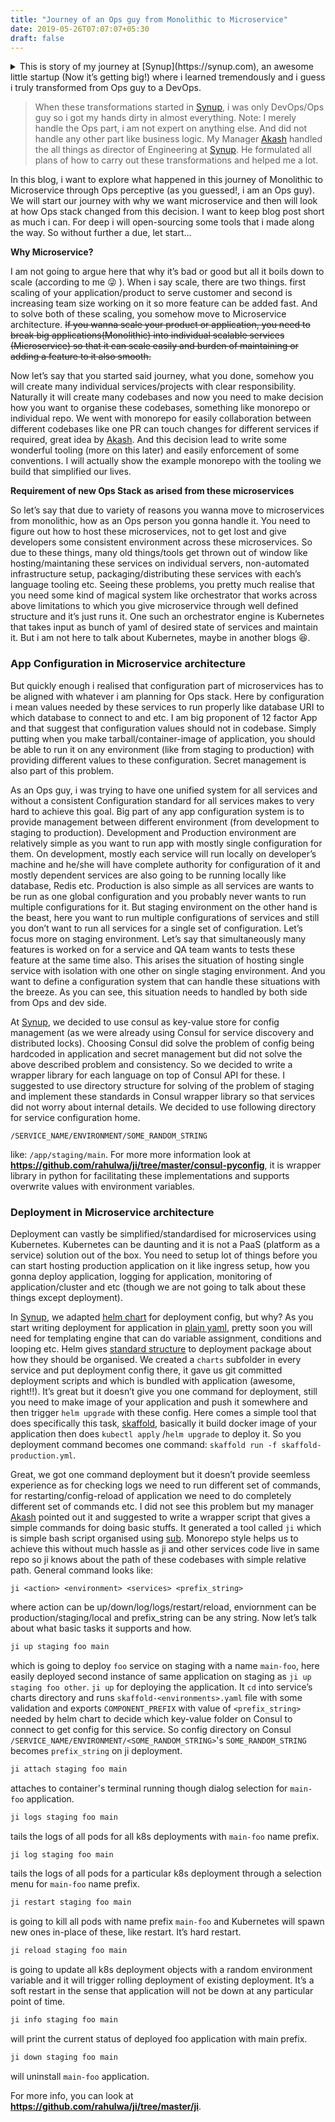 ```yaml
---
title: "Journey of an Ops guy from Monolithic to Microservice"
date: 2019-05-26T07:07:07+05:30
draft: false
---
```

<details>
 <summary>This is story of my journey at [Synup](https://synup.com), an awesome little startup (Now it’s getting big!) where i learned tremendously and i guess i truly transformed from Ops guy to a DevOps.</summary>
 This blogpost talks about how to handle Ops stack in era of Microservices, just scratchs the surface.
</details>
<!--more-->

> When these transformations started in [Synup](https://synup.com), i was only DevOps/Ops guy so i got my hands dirty in almost everything. Note: I merely handle the Ops part, i am not expert on anything else. And did not handle any other part like business logic. My Manager [Akash](https://hashnuke.com) handled the all things as director of Engineering at [Synup](https://synup.com). He formulated all plans of how to carry out these transformations and helped me a lot.

In this blog, i want to explore what happened in this journey of Monolithic to Microservice through Ops perceptive (as you guessed!, i am an Ops guy). We will start our journey with why we want microservice and then will look at how Ops stack changed from this decision. I want to keep blog post short as much i can. For deep i will open-sourcing some tools that i made along the way.
So without further a due, let start…

**Why Microservice?**

I am not going to argue here that why it’s bad or good but all it boils down to scale (according to me 😜 ).  When i say scale, there are two things. first scaling of your application/product to serve customer and second is increasing team size working on it so more feature can be added fast. And to solve both of these scaling, you somehow move to Microservice architecture.
~~If you wanna scale your product or application, you need to break big applications(Monolithic) into individual scalable services (Microservice) so that it can scale easily and burden of maintaining or adding a feature to it also smooth.~~

Now let’s say that you started said journey, what you done, somehow you will create many individual services/projects with clear responsibility. Naturally it will create many codebases and now you need to make decision how you want to organise these codebases, something like monorepo or individual repo.
We went with monorepo for easily collaboration between different codebases like one PR can touch changes for different services if required, great idea by [Akash](https://hashnuke.com/). And this decision lead to write some wonderful tooling (more on this later) and easily enforcement of some conventions. I will actually show the example monorepo with the tooling we build that simplified our lives.

**Requirement of new Ops Stack as arised from these microservices**

So let’s say that due to variety of reasons you wanna move to microservices from monolithic, how as an Ops person you gonna handle it. You need to figure out how to host these microservices, not to get lost and give developers some consistent environment across these microservices. So due to these things, many old things/tools get thrown out of window like hosting/maintaning these services on individual servers, non-automated infrastructure setup, packaging/distributing  these services with each’s language tooling etc.
Seeing these problems, you pretty much realise that you need some kind of magical system like orchestrator that works across above limitations to which you give microservice through well defined structure and it’s just runs it. One such an orchestrator engine is Kubernetes that takes input as bunch of yaml of desired state of services and maintain it. But i am not here to talk about Kubernetes, maybe in another blogs 😆.

### App Configuration in Microservice architecture

But quickly enough i realised that configuration part of microservices has to be aligned with whatever i am planning for Ops stack. Here by configuration i mean values needed by these services to run properly like database URI to which database to connect to and etc. I am big proponent  of 12 factor App and that suggest that configuration values should not in codebase. Simply putting when you make tarball/container-image of application, you should be able to run it on any environment (like from staging to production) with providing different values to these configuration. Secret management is also part of this problem.

As an Ops guy, i was trying to have one unified system for all services and without a consistent Configuration standard for all services makes to very hard to achieve this goal.  Big part of any app configuration system is to provide management between different environment (from development to staging to production). Development and Production environment are relatively simple as you want to run app with mostly single configuration for them. On development, mostly each service will run locally on developer’s machine and he/she will have complete authority for configuration of it and mostly dependent services are also going to be running locally like database, Redis etc. Production is also simple as all services are wants to be run as one global configuration and you probably never wants to run multiple configurations  for it. But staging environment on the other hand is the beast, here you want to run multiple configurations of services and still you don’t want to run all services for a single set of configuration. Let’s focus more on staging environment. Let’s say that simultaneously many features is worked on for a service and QA team wants to tests these feature at the same time also. This arises the situation of hosting single service with isolation with one other on single staging environment. And you want to define a configuration system that can handle these situations with the breeze. As you can see, this situation needs to handled by both side from Ops and dev side.

At [Synup](https://synup.com), we decided to use consul as key-value store for config management (as we were already using Consul for service discovery and distributed locks). Choosing Consul did solve the problem of config being hardcoded in application and secret management but did not solve the above 
described problem and consistency. So we decided to write a wrapper library for each language  on top of Consul API for these. I suggested to use directory structure for solving of the problem of staging and implement these standards in Consul wrapper library so that services did not worry about internal details. We decided to use following directory for service configuration home.
```
/SERVICE_NAME/ENVIRONMENT/SOME_RANDOM_STRING
```
like: `/app/staging/main`.
For more more information look at **https://github.com/rahulwa/ji/tree/master/consul-pyconfig**, it is wrapper library in python for facilitating these implementations and supports overwrite values with environment variables.

### Deployment in Microservice architecture

Deployment can vastly be simplified/standardised for microservices using Kubernetes. Kubernetes can be daunting and it is not a PaaS (platform as a service) solution out of the box.
You need to setup lot of things before you can start hosting production application on it like ingress setup, how you gonna deploy application, logging for application, monitoring of application/cluster and etc (though we are not going to talk about these things except deployment).  

In [Synup](https://synup.com), we adapted [helm chart](https://helm.sh/) for deployment config, but why? As you start writing deployment for application in [plain yaml](https://kubernetes.io/docs/concepts/workloads/controllers/deployment/#creating-a-deployment), pretty soon you will need for templating engine that can do variable assignment, conditions and looping etc. Helm gives [standard structure](https://helm.sh/docs/developing_charts/#the-chart-file-structure) to deployment package about how they should be organised.
We created a `charts` subfolder in every service and put deployment config there, it gave us git committed deployment scripts and which is bundled with application (awesome, right!!). It’s great but it doesn’t give you one command for deployment, still you need to make image of your application and push it somewhere and then trigger `helm upgrade`  with these config. Here comes a simple tool that does specifically this task, [skaffold](https://github.com/GoogleContainerTools/skaffold), basically it build docker image of your application then does `kubectl apply` /`helm upgrade` to deploy it. So you deployment command becomes one command:  `skaffold run -f skaffold-production.yml`.

Great, we got one command deployment but it doesn’t provide seemless experience as for checking logs we need to run different set of commands, for restarting/config-reload of application we need to do completely different set of commands etc. I did not see this problem but my manager [Akash](https://hashnuke.com) pointed out it and suggested to write a wrapper script  that gives a simple commands for doing basic stuffs. It generated a tool called `ji` which is simple bash script organised using [sub](https://github.com/basecamp/sub). Monorepo style helps us to achieve this without much hassle as ji and other services code live in same repo so ji knows about the path of these codebases with simple relative path. General command looks like:
```
ji <action> <environment> <services> <prefix_string>
```
where action can be up/down/log/logs/restart/reload, enviornment can be production/staging/local and prefix_string can be any string.
Now let’s talk about what basic tasks it supports and how.
```sh
ji up staging foo main
```
which is going to deploy `foo` service on staging with a name `main-foo`, here easily deployed second instance of same application on staging as `ji up staging foo other`. `ji up` for deploying the application. It `cd` into service’s charts directory and runs `skaffold-<environments>.yaml` file with some validation and exports `COMPONENT_PREFIX` with value of `<prefix_string>`  needed by helm chart to decide which key-value folder on Consul to connect to get config for this service. So config directory on Consul `/SERVICE_NAME/ENVIRONMENT/<SOME_RANDOM_STRING>`'s `SOME_RANDOM_STRING` becomes `prefix_string` on ji deployment.
```sh
ji attach staging foo main
```
attaches to container's terminal running though dialog selection for `main-foo` application.
```sh
ji logs staging foo main
```
tails the logs of all pods for all k8s deployments with `main-foo` name prefix.
```sh
ji log staging foo main
```
tails the logs of all pods for a particular k8s deployment through a selection menu for `main-foo` name prefix.
```sh
ji restart staging foo main
```
is going to kill all pods with name prefix `main-foo` and Kubernetes will spawn new ones in-place of these, like restart. It’s hard restart.
```sh
ji reload staging foo main
```
is going to update all k8s deployment objects with a random environment variable and it will trigger rolling deployment of existing deployment. It’s a soft restart in the sense that application will not be down at any particular point of time.
```sh
ji info staging foo main
```
will print the current status of deployed foo application with main prefix.
```sh
ji down staging foo main
```
will uninstall `main-foo` application.

For more info, you can look at **https://github.com/rahulwa/ji/tree/master/ji**.

